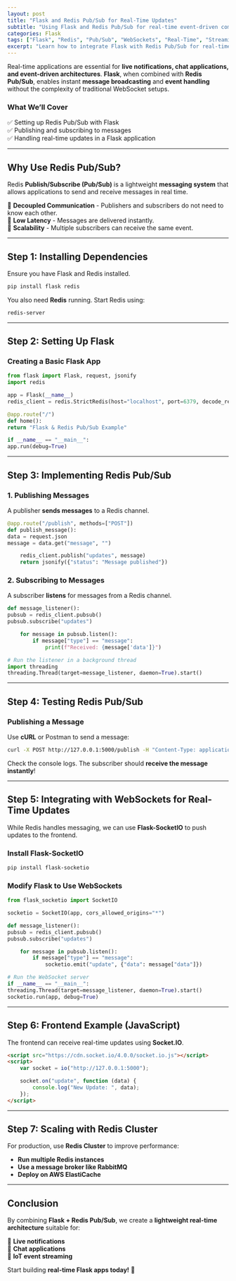 ```yaml
---
layout: post
title: "Flask and Redis Pub/Sub for Real-Time Updates"
subtitle: "Using Flask and Redis Pub/Sub for real-time event-driven communication"
categories: Flask
tags: ["Flask", "Redis", "Pub/Sub", "WebSockets", "Real-Time", "Streaming"]
excerpt: "Learn how to integrate Flask with Redis Pub/Sub for real-time messaging and event-driven communication, enabling instant updates and scalable architectures."
---
```

Real-time applications are essential for **live notifications, chat applications, and event-driven architectures**. **Flask**, when combined with **Redis Pub/Sub**, enables instant **message broadcasting** and **event handling** without the complexity of traditional WebSocket setups.

### What We’ll Cover
✅ Setting up Redis Pub/Sub with Flask  
✅ Publishing and subscribing to messages  
✅ Handling real-time updates in a Flask application

---

## Why Use Redis Pub/Sub?

Redis **Publish/Subscribe (Pub/Sub)** is a lightweight **messaging system** that allows applications to send and receive messages in real time.

🔹 **Decoupled Communication** - Publishers and subscribers do not need to know each other.  
🔹 **Low Latency** - Messages are delivered instantly.  
🔹 **Scalability** - Multiple subscribers can receive the same event.

---

## Step 1: Installing Dependencies

Ensure you have Flask and Redis installed.

```sh
pip install flask redis
```

You also need **Redis** running. Start Redis using:

```sh
redis-server
```

---

## Step 2: Setting Up Flask

### Creating a Basic Flask App

```python
from flask import Flask, request, jsonify
import redis

app = Flask(__name__)
redis_client = redis.StrictRedis(host="localhost", port=6379, decode_responses=True)

@app.route("/")
def home():
return "Flask & Redis Pub/Sub Example"

if __name__ == "__main__":
app.run(debug=True)
```

---

## Step 3: Implementing Redis Pub/Sub

### 1. **Publishing Messages**

A publisher **sends messages** to a Redis channel.

```python
@app.route("/publish", methods=["POST"])
def publish_message():
data = request.json
message = data.get("message", "")

    redis_client.publish("updates", message)
    return jsonify({"status": "Message published"})
```

### 2. **Subscribing to Messages**

A subscriber **listens** for messages from a Redis channel.

```python
def message_listener():
pubsub = redis_client.pubsub()
pubsub.subscribe("updates")

    for message in pubsub.listen():
        if message["type"] == "message":
            print(f"Received: {message['data']}")

# Run the listener in a background thread
import threading
threading.Thread(target=message_listener, daemon=True).start()
```

---

## Step 4: Testing Redis Pub/Sub

### Publishing a Message

Use **cURL** or Postman to send a message:

```sh
curl -X POST http://127.0.0.1:5000/publish -H "Content-Type: application/json" -d '{"message": "Hello, Redis!"}'
```

Check the console logs. The subscriber should **receive the message instantly**!

---

## Step 5: Integrating with WebSockets for Real-Time Updates

While Redis handles messaging, we can use **Flask-SocketIO** to push updates to the frontend.

### Install Flask-SocketIO

```sh
pip install flask-socketio
```

### Modify Flask to Use WebSockets

```python
from flask_socketio import SocketIO

socketio = SocketIO(app, cors_allowed_origins="*")

def message_listener():
pubsub = redis_client.pubsub()
pubsub.subscribe("updates")

    for message in pubsub.listen():
        if message["type"] == "message":
            socketio.emit("update", {"data": message["data"]})

# Run the WebSocket server
if __name__ == "__main__":
threading.Thread(target=message_listener, daemon=True).start()
socketio.run(app, debug=True)
```

---

## Step 6: Frontend Example (JavaScript)

The frontend can receive real-time updates using **Socket.IO**.

```html
<script src="https://cdn.socket.io/4.0.0/socket.io.js"></script>
<script>
    var socket = io("http://127.0.0.1:5000");

    socket.on("update", function (data) {
        console.log("New Update: ", data);
    });
</script>
```

---

## Step 7: Scaling with Redis Cluster

For production, use **Redis Cluster** to improve performance:

- **Run multiple Redis instances**
- **Use a message broker like RabbitMQ**
- **Deploy on AWS ElastiCache**

---

## Conclusion

By combining **Flask + Redis Pub/Sub**, we create a **lightweight real-time architecture** suitable for:

🚀 **Live notifications**  
💬 **Chat applications**  
📡 **IoT event streaming**

Start building **real-time Flask apps today!** 🚀  
